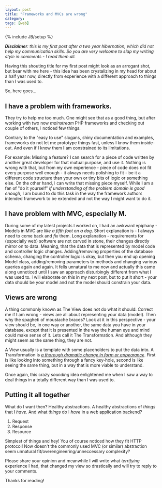 ```yaml
---
layout: post
title: "Frameworks and MVCs are wrong"
category: 
tags: [web]
---
```

{% include JB/setup %}

*__Disclaimer__: this is my first post after a two year _hibernation_, which did not
help my communication skills. So you are very welcome to slap my writing style in 
comments - I read them all.*

Having this shouting title for my first post might look as an arrogant shot, but 
bear with me here - this idea has been crystalizing in my head for about a half
year now, directly from experience with a different approach to things than I was 
used to.

So, here goes...

## I have a problem with frameworks. 

They try to help me too much. One might see that as a good thing, but after working 
with two now _mainstream_ PHP frameworks and checking out couple of others, I 
noticed few things. 

Contrary to the "easy to use" slogans, shiny documentation and examples, frameworks do 
not let me prototype things fast, unless I know them inside-out. And even if I know them
I am constrained to its limitations.

For example: Missing a feature? I can search for a piece of code written by another 
great developer for that mutual purpose, and use it.  Nothing is wrong with that, but 
from my own experience - piece of code does not fit every purpose well enough - it always 
needs polishing to fit - be it a different code structure than your own or tiny bits of logic 
or something else. On the other hand, I can write that missing piece myself. While I am 
a fan of "do it yourself" _if understanding of the problem domain is good enough_, I am 
bound to do this task in the way the framework authors intended framework to be extended 
and not the way I might want to do it.

## I have problem with MVC, especially M.

During some of my latest projects I worked on, I had an awkward epiphany - Models 
in MVC are _like a fifth foot on a dog_. Short explanation is - I always need to 
come back and _fix_ them. Long explanation - requirements for (especially web) software 
are not carved in stone, their changes directly mirror on to data. 
Meaning, that the data that is represented by model code and controller logic changes. 
Adding/removing properties of the database schema, changing the controller 
logic is okay, but then you end up opening Model class, adding/removing parameters to 
methods and changing various queries again and again. It fells unnatural to me now and 
actually this came along unnoticed until I saw an approach disturbingly different 
from what I was used to. I will elaborate on this in my next post, but to put it short -
your data should be your model and not the model should constrain your data.

## Views are wrong

A thing commonly known as The View does not do what it should. Correct me if I am wrong - 
views are all about representing your data (model). Then why the spagheti of moustache 
braces? Look at it in this perspective - your view should be, in one way or another, the 
same data you have in your database, except that it is presented in the way the human eye 
and mind could make sense of it. Lets call it The Transformation. And although they might
seem as the same thing, they are not.

A View usually is a template with some placeholders to put the data into. A Transformation
is [_a thorough dramatic change in form or appearance_](http://www.google.com/search?q=define:+transformation). 
First is like looking into something through a fancy key-hole, second is like seeing the 
same thing, but in a way that is more viable to understand.

Once again, this crazy _sounding_ idea enlightened me when I saw a way to deal things in
a totally different way than I was used to.

## Putting it all together

What do I want then? Healthy abstractions. A healthy abstractions of _things_ that I _have_. 
And what _things_ do I _have_ in a web application backend?

1. Request
2. Response
3. Resource

Simplest of things and hey! You of course noticed how they fit HTTP protocol! Now doesn't the commonly
used MVC (or similar) abstraction seem unnatural fit/overengineering/unneccessary complexity?

Please share your opinion and meanwhile I will write what _terrifying_ experience I had, that 
changed my view so drastically and will try to reply to your comments.

Thanks for reading!

